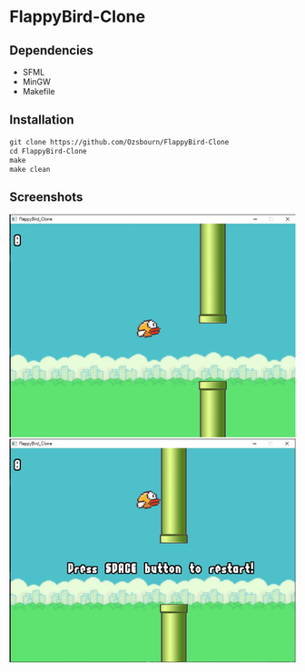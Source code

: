 # FlappyBird-Clone

## Dependencies
+ SFML
+ MinGW 
+ Makefile

## Installation 

```
git clone https://github.com/Ozsbourn/FlappyBird-Clone
cd FlappyBird-Clone
make
make clean
``` 

## Screenshots

![Screenshot1](./res/screen/1.jpg)
![Screenshot2](./res/screen/2.jpg)
